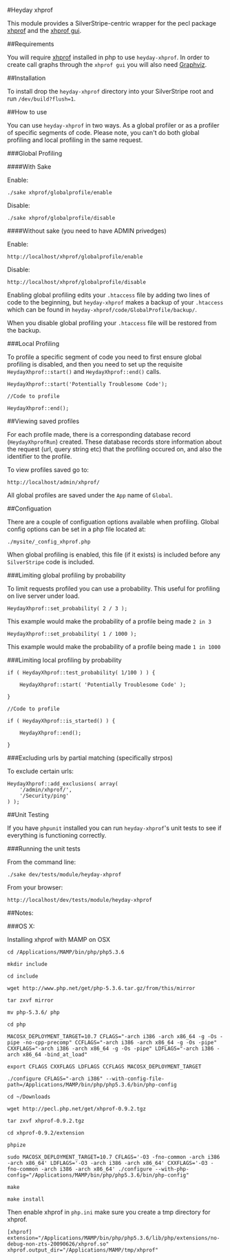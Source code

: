 #Heyday xhprof

This module provides a SilverStripe-centric wrapper for the pecl package [xhprof](http://pecl.php.net/package/xhprof) and the [xhprof gui](https://github.com/facebook/xhprof).

##Requirements

You will require [xhprof](http://pecl.php.net/package/xhprof) installed in php to use `heyday-xhprof`. In order to create call graphs through the `xhprof gui` you will also need [Graphviz](http://www.graphviz.org/).

##Installation

To install drop the `heyday-xhprof` directory into your SilverStripe root and run `/dev/build?flush=1`.

##How to use

You can use `heyday-xhprof` in two ways. As a global profiler or as a profiler of specific segments of code. Please note, you can't do both global profiling and local profiling in the same request.

###Global Profiling

####With Sake

Enable:

	./sake xhprof/globalprofile/enable

Disable:

	./sake xhprof/globalprofile/disable
	
####Without sake (you need to have ADMIN privedges)

Enable:

	http://localhost/xhprof/globalprofile/enable

Disable:

	http://localhost/xhprof/globalprofile/disable
	
Enabling global profiling edits your `.htaccess` file by adding two lines of code to the beginning, but `heyday-xhprof` makes a backup of your `.htaccess` which can be found in `heyday-xhprof/code/GlobalProfile/backup/`.

When you disable global profiling your `.htaccess` file will be restored from the backup.
	
###Local Profiling

To profile a specific segment of code you need to first ensure global profiling is disabled, and then you need to set up the requisite `HeydayXhprof::start()` and `HeydayXhprof::end()` calls.
	
	HeydayXhprof::start('Potentially Troublesome Code');

	//Code to profile

	HeydayXhprof::end();
	
##Viewing saved profiles

For each profile made, there is a corresponding database record (`HeydayXhprofRun`) created. These database records store information about the request (url, query string etc) that the profiling occured on, and also the identifier to the profile.

To view profiles saved go to:

	http://localhost/admin/xhprof/
	
All global profiles are saved under the `App` name of `Global`.
	
##Configuation

There are a couple of configuation options available when profiling. Global config options can be set in a php file located at:

	./mysite/_config_xhprof.php
	
When global profiling is enabled, this file (if it exists) is included before any `SilverStripe` code is included.
	
###Limiting global profiling by probability

To limit requests profiled you can use a probability. This useful for profiling on live server under load.

	HeydayXhprof::set_probability( 2 / 3 );
	
This example would make the probability of a profile being made `2 in 3`

	HeydayXhprof::set_probability( 1 / 1000 );

This example would make the probability of a profile being made `1 in 1000`

###Limiting local profiling by probability

	if ( HeydayXhprof::test_probability( 1/100 ) ) {
	
		HeydayXhprof::start( 'Potentially Troublesome Code' );
	
	}

	//Code to profile
	
	if ( HeydayXhprof::is_started() ) {

		HeydayXhprof::end();
	
	}
	
###Excluding urls by partial matching (specifically strpos)

To exclude certain urls:

	HeydayXhprof::add_exclusions( array(
		'/admin/xhprof/',
		'/Security/ping'
	) );

##Unit Testing

If you have `phpunit` installed you can run `heyday-xhprof`'s unit tests to see if everything is functioning correctly.

###Running the unit tests

From the command line:
	
	./sake dev/tests/module/heyday-xhprof


From your browser:

	http://localhost/dev/tests/module/heyday-xhprof

##Notes:

###OS X:

Installing xhprof with MAMP on OSX

	cd /Applications/MAMP/bin/php/php5.3.6

	mkdir include

	cd include

	wget http://www.php.net/get/php-5.3.6.tar.gz/from/this/mirror

	tar zxvf mirror

	mv php-5.3.6/ php

	cd php

	MACOSX_DEPLOYMENT_TARGET=10.7 CFLAGS="-arch i386 -arch x86_64 -g -Os -pipe -no-cpp-precomp" CCFLAGS="-arch i386 -arch x86_64 -g -Os -pipe" CXXFLAGS="-arch i386 -arch x86_64 -g -Os -pipe" LDFLAGS="-arch i386 -arch x86_64 -bind_at_load"

	export CFLAGS CXXFLAGS LDFLAGS CCFLAGS MACOSX_DEPLOYMENT_TARGET

	./configure CFLAGS="-arch i386" --with-config-file-path=/Applications/MAMP/bin/php/php5.3.6/bin/php-config

	cd ~/Downloads

	wget http://pecl.php.net/get/xhprof-0.9.2.tgz

	tar zxvf xhprof-0.9.2.tgz

	cd xhprof-0.9.2/extension

	phpize

	sudo MACOSX_DEPLOYMENT_TARGET=10.7 CFLAGS='-O3 -fno-common -arch i386 -arch x86_64' LDFLAGS='-O3 -arch i386 -arch x86_64' CXXFLAGS='-O3 -fno-common -arch i386 -arch x86_64' ./configure --with-php-config="/Applications/MAMP/bin/php/php5.3.6/bin/php-config"

	make

	make install


Then enable xhprof in `php.ini` make sure you create a tmp directory for xhprof.

	[xhprof]
	extension="/Applications/MAMP/bin/php/php5.3.6/lib/php/extensions/no-debug-non-zts-20090626/xhprof.so"
	xhprof.output_dir="/Applications/MAMP/tmp/xhprof"